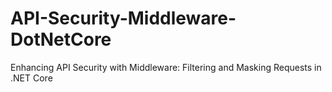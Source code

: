 # API-Security-Middleware-DotNetCore
Enhancing API Security with Middleware: Filtering and Masking Requests in .NET Core
